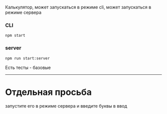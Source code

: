 Калькулятор, может запускаться в режиме cli, может запускаться в режиме сервера

### CLI

`npm start`

### server

`npm run start:server`

Есть тесты - базовые

---

# Отдельная просьба

запустите его в режиме сервера и введите буквы в ввод
